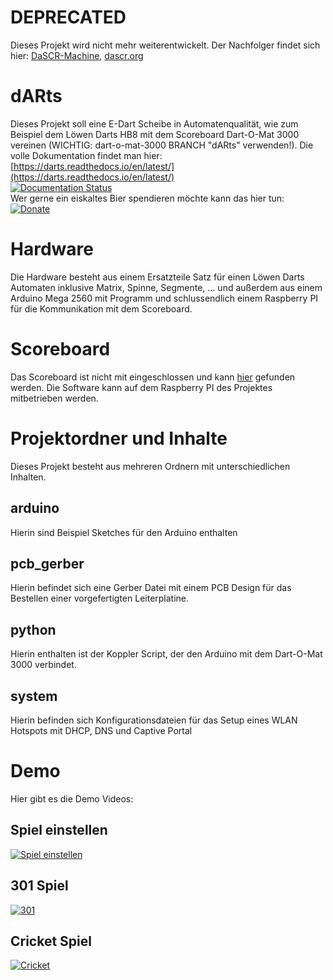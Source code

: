# DEPRECATED
Dieses Projekt wird nicht mehr weiterentwickelt. Der Nachfolger findet sich hier: [DaSCR-Machine](https://github.com/dascr/dascr-machine), [dascr.org](https://dascr.org)

# dARts
Dieses Projekt soll eine E-Dart Scheibe in Automatenqualität, wie zum Beispiel dem Löwen Darts HB8 mit dem Scoreboard Dart-O-Mat 3000 vereinen (WICHTIG: dart-o-mat-3000 BRANCH "dARts" verwenden!). Die volle Dokumentation findet man hier:  
[https://darts.readthedocs.io/en/latest/](https://darts.readthedocs.io/en/latest/)  
[![Documentation Status](https://readthedocs.org/projects/darts/badge/?version=latest)](https://darts.readthedocs.io/en/latest/?badge=latest)  
Wer gerne ein eiskaltes Bier spendieren möchte kann das hier tun:  
[![Donate](https://img.shields.io/badge/Donate-PayPal-green.svg)](https://www.paypal.com/cgi-bin/webscr?cmd=_s-xclick&hosted_button_id=W2KPLBLTVYK3A&source=url)

# Hardware
Die Hardware besteht aus einem Ersatzteile Satz für einen Löwen Darts Automaten inklusive Matrix, Spinne, Segmente, ... und außerdem aus einem Arduino Mega 2560 mit Programm und schlussendlich einem Raspberry PI für die Kommunikation mit dem Scoreboard.

# Scoreboard
Das Scoreboard ist nicht mit eingeschlossen und kann <a href="https://github.com/patrickhener/dart-o-mat-3000/tree/dARts" target="_blank">hier</a> gefunden werden. Die Software kann auf dem Raspberry PI des Projektes mitbetrieben werden.

# Projektordner und Inhalte
Dieses Projekt besteht aus mehreren Ordnern mit unterschiedlichen Inhalten.

## arduino
Hierin sind Beispiel Sketches für den Arduino enthalten

## pcb_gerber
Hierin befindet sich eine Gerber Datei mit einem PCB Design für das Bestellen einer vorgefertigten Leiterplatine.

## python
Hierin enthalten ist der Koppler Script, der den Arduino mit dem Dart-O-Mat 3000 verbindet.

## system
Hierin befinden sich Konfigurationsdateien für das Setup eines WLAN Hotspots mit DHCP, DNS und Captive Portal

# Demo

Hier gibt es die Demo Videos:

## Spiel einstellen
[![Spiel einstellen](https://img.youtube.com/vi/NGI12focr8E/0.jpg)](https://www.youtube.com/watch?v=NGI12focr8E)

## 301 Spiel
[![301](https://img.youtube.com/vi/cbdSK9wNLu8/0.jpg)](https://www.youtube.com/watch?v=cbdSK9wNLu8)

## Cricket Spiel
[![Cricket](https://img.youtube.com/vi/CJ5lnEe3wmM/0.jpg)](https://www.youtube.com/watch?v=CJ5lnEe3wmM)
